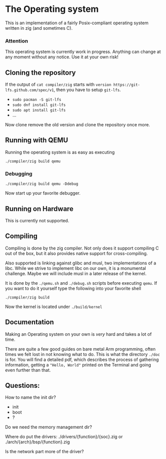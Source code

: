 # The Operating system

This is an implementation of a fairly Posix-compliant operating system written in zig (and sometimes C).

### Attention
This operating system is currently work in progress. Anything can change at any moment without any notice. Use it at your own risk!


## Cloning the repository

If the output of `cat compiler/zig` starts with `version https://git-lfs.github.com/spec/v1`, then you have to setup `git-lfs`.

- `sudo pacman -S git-lfs`
- `sudo dnf install git-lfs`
- `sudo apt install git-lfs`
- ...

Now clone remove the old version and clone the repository once more.


## Running with QEMU

Running the operating system is as easy as executing

```shell
./compiler/zig build qemu
```

### Debugging 
```shell
./compiler/zig build qemu -Ddebug
```

Now start up your favorite debugger.



## Running on Hardware

This is currently not supported.

## Compiling

Compiling is done by the zig compiler. Not only does it support compiling C out of the box,
but it also provides native support for cross-compiling.

Also supported is linking against glibc and musl, two implementations of a libc. While we strive to
implement libc on our own, it is a monumental challenge. Maybe we will include musl in a later release of the kernel.

It is done by the `./qemu.sh` and `./debug.sh` scripts before executing `qemu`. If you want to do it yourself type the following into your favorite shell
```shell
./compiler/zig build
```

Now the kernel is located under `./build/kernel`

## Documentation

Making an Operating system on your own is *very* hard and takes a lot of time.

There are quite a few good guides on bare metal Arm programming, often times we felt lost in not knowing what to do.
This is what the directory `./doc` is for. You will find a detailed pdf, which describes the process of gathering information,
getting a `"Hello, World"` printed on the Terminal and going even further than that.


## Questions:

How to name the init dir? 
- init
- boot
- ?

Do we need the memory management dir?

Where do put the drivers: ./drivers/{function}/{soc}.zig or ./arch/{arch}/bsp/{function}.zig

Is the network part more of the driver?


